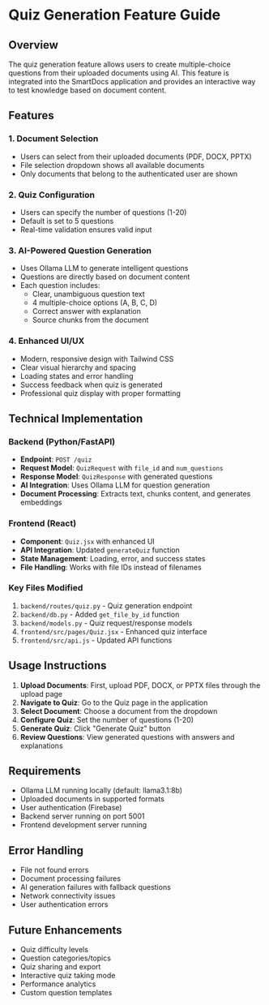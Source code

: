 # Quiz Generation Feature Guide

## Overview
The quiz generation feature allows users to create multiple-choice questions from their uploaded documents using AI. This feature is integrated into the SmartDocs application and provides an interactive way to test knowledge based on document content.

## Features

### 1. Document Selection
- Users can select from their uploaded documents (PDF, DOCX, PPTX)
- File selection dropdown shows all available documents
- Only documents that belong to the authenticated user are shown

### 2. Quiz Configuration
- Users can specify the number of questions (1-20)
- Default is set to 5 questions
- Real-time validation ensures valid input

### 3. AI-Powered Question Generation
- Uses Ollama LLM to generate intelligent questions
- Questions are directly based on document content
- Each question includes:
  - Clear, unambiguous question text
  - 4 multiple-choice options (A, B, C, D)
  - Correct answer with explanation
  - Source chunks from the document

### 4. Enhanced UI/UX
- Modern, responsive design with Tailwind CSS
- Clear visual hierarchy and spacing
- Loading states and error handling
- Success feedback when quiz is generated
- Professional quiz display with proper formatting

## Technical Implementation

### Backend (Python/FastAPI)
- **Endpoint**: `POST /quiz`
- **Request Model**: `QuizRequest` with `file_id` and `num_questions`
- **Response Model**: `QuizResponse` with generated questions
- **AI Integration**: Uses Ollama LLM for question generation
- **Document Processing**: Extracts text, chunks content, and generates embeddings

### Frontend (React)
- **Component**: `Quiz.jsx` with enhanced UI
- **API Integration**: Updated `generateQuiz` function
- **State Management**: Loading, error, and success states
- **File Handling**: Works with file IDs instead of filenames

### Key Files Modified
1. `backend/routes/quiz.py` - Quiz generation endpoint
2. `backend/db.py` - Added `get_file_by_id` function
3. `backend/models.py` - Quiz request/response models
4. `frontend/src/pages/Quiz.jsx` - Enhanced quiz interface
5. `frontend/src/api.js` - Updated API functions

## Usage Instructions

1. **Upload Documents**: First, upload PDF, DOCX, or PPTX files through the upload page
2. **Navigate to Quiz**: Go to the Quiz page in the application
3. **Select Document**: Choose a document from the dropdown
4. **Configure Quiz**: Set the number of questions (1-20)
5. **Generate Quiz**: Click "Generate Quiz" button
6. **Review Questions**: View generated questions with answers and explanations

## Requirements

- Ollama LLM running locally (default: llama3.1:8b)
- Uploaded documents in supported formats
- User authentication (Firebase)
- Backend server running on port 5001
- Frontend development server running

## Error Handling

- File not found errors
- Document processing failures
- AI generation failures with fallback questions
- Network connectivity issues
- User authentication errors

## Future Enhancements

- Quiz difficulty levels
- Question categories/topics
- Quiz sharing and export
- Interactive quiz taking mode
- Performance analytics
- Custom question templates
